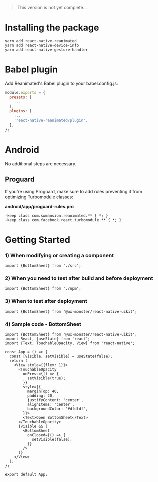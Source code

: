 > This version is not yet complete...

# Installing the package

```
yarn add react-native-reanimated
yarn add react-native-device-info
yarn add react-native-gesture-handler
```

# Babel plugin

Add Reanimated's Babel plugin to your babel.config.js:

```js
module.exports = {
  presets: [
    ...
  ],
  plugins: [
    ...
    'react-native-reanimated/plugin',
  ],
};
```

# Android

No additional steps are necessary.

## Proguard

If you're using Proguard, make sure to add rules preventing it from optimizing Turbomodule classes:

**android/app/proguard-rules.pro**

```
-keep class com.swmansion.reanimated.** { *; }
-keep class com.facebook.react.turbomodule.** { *; }
```

# Getting Started

### 1) When modifying or creating a component

```tsx
import {BottomSheet} from './src';
```

### 2) When you need to test after build and before deployment

```tsx
import {BottomSheet} from './npm';
```

### 3) When to test after deployment

```tsx
import {BottomSheet} from '@ux-monster/react-native-uikit';
```

### 4) Sample code - BottomSheet

```tsx
import {BottomSheet} from '@ux-monster/react-native-uikit';
import React, {useState} from 'react';
import {Text, TouchableOpacity, View} from 'react-native';

const App = () => {
  const [visible, setVisible] = useState(false);
  return (
    <View style={{flex: 1}}>
      <TouchableOpacity
        onPress={() => {
          setVisible(true);
        }}
        style={{
          marginTop: 40,
          padding: 20,
          justifyContent: 'center',
          alignItems: 'center',
          backgroundColor: '#dfdfdf',
        }}>
        <Text>Open BottomSheet</Text>
      </TouchableOpacity>
      {visible && (
        <BottomSheet
          onClosed={() => {
            setVisible(false);
          }}
        />
      )}
    </View>
  );
};

export default App;
```
